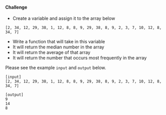 

#### Challenge

* Create a variable and assign it to the array below

```
[2, 34, 12, 29, 38, 1, 12, 8, 8, 9, 29, 38, 8, 9, 2, 3, 7, 10, 12, 8, 34, 7]
```
* Write a function that will take in this variable
* It will return the median number in the array
* It will return the average of that array
* It will return the number that occurs most frequently in the array

Please see the example `input` and `output` below.

```
[input]
[2, 34, 12, 29, 38, 1, 12, 8, 8, 9, 29, 38, 8, 9, 2, 3, 7, 10, 12, 8, 34, 7]

[output]
9
14
8
```
